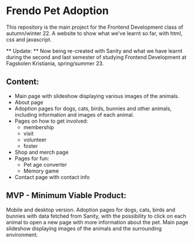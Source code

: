 # Frendo Pet Adoption

This repository is the main project for the Frontend Development class of autumn/winter 22. A website to show what we've learnt so far, with html, css and javascript. 

** Update: **
Now being re-created with Sanity and what we have learnt during the second
and last semester of studying Frontend Development at Fagskolen Kristiania,
spring/summer 23.

## Content:

- Main page with slideshow displaying various images of the animals.
- About page
- Adoption pages for dogs, cats, birds, bunnies and other animals, including information and images of each animal.
- Pages on how to get involved:
	- membership
	- visit
	- volunteer
	- foster
- Shop and merch page
- Pages for fun:
	- Pet age converter
	- Memory game
- Contact page with contact info

## MVP - Minimum Viable Product:

Mobile and desktop version.
Adoption pages for dogs, cats, birds and bunnies with data fetched from Sanity, with the possibility to click on each animal to open a new page with more information about the pet.
Main page slideshow displaying images of the animals and the surrounding environment.